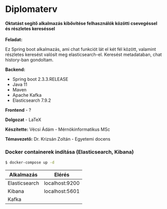 # Diplomaterv
#### Oktatást segítő alkalmazás kibővítése felhasználók közötti csevegéssel és részletes kereséssel

**Feladat:**

Ez Spring boot alkalmazás, ami chat funkciót lát el két fél között, valamint részletes keresést valósít meg elasticsearch-el. Keresést metadataban, chat history-ban gondoltam.

**Backend:**
  - Spring boot 2.3.3.RELEASE
  - Java 11
  - Maven
  - Apache Kafka
  - Elasticsearch 7.9.2

**Frontend** - ?

**Dolgozat** - LaTeX

**Készítette:** Vécsi Ádám - Mérnökinformatikus MSc

**Témavezető:** Dr. Krizsán Zoltán - Egyetemi docens

### Docker containerek indítása (Elasticsearch, Kibana)

```sh
$ docker-compose up -d
```

| Alkalmazás | Elérés |
| ---------- | ------ |
| Elasticsearch | localhost:9200 |
| Kibana | localhost:5601 |
| Kafka|  |
